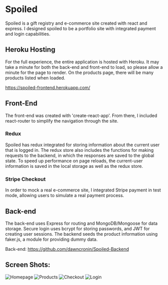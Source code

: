 # Spoiled

Spoiled is a gift registry and e-commerce site created with react and express. I designed spoiled to be a portfolio site with integrated payment and login capabilities.

## Heroku Hosting

For the full experience, the entire application is hosted with Heroku. It may take a minute for both the back-end and front-end to load, so please allow a minute for the page to render. On the products page, there will be many products listed when loaded.

https://spoiled-frontend.herokuapp.com/


## Front-End

The front-end was created with 'create-react-app'. From there, I included react-router to simplify the navigation through the site. 

### Redux

Spoiled has redux integrated for storing information about the current user that is logged in. The redux store also includes the functions for making requests to the backend, in which the responses are saved to the global state. To speed up performance on page reloads, the current-user information is saved in the local storage as well as the redux store.

### Stripe Checkout

In order to mock a real e-commerce site, I integrated Stripe payment in test mode, allowing users to simulate a real payment process.

## Back-end

 The back-end uses Express for routing and MongoDB/Mongoose for data storage. Secure login uses bcrypt for storing passwords, and JWT for creating user sessions. The backend seeds the product information using faker.js, a module for providing dummy data. 
 
Back-end: https://github.com/dawncronin/Spoiled-Backend

## Screen Shots:

![Homepage](https://user-images.githubusercontent.com/12172077/111200668-3c10b200-857f-11eb-9232-3e7b1d7a19be.PNG)
![Products](https://user-images.githubusercontent.com/12172077/111200686-416dfc80-857f-11eb-83df-62f09a12c102.PNG)
![Checkout](https://user-images.githubusercontent.com/12172077/111200683-403ccf80-857f-11eb-8af4-1d605e73af3f.PNG)
![Login](https://user-images.githubusercontent.com/12172077/111200721-459a1a00-857f-11eb-8a61-3d1d7cbd357a.PNG)

